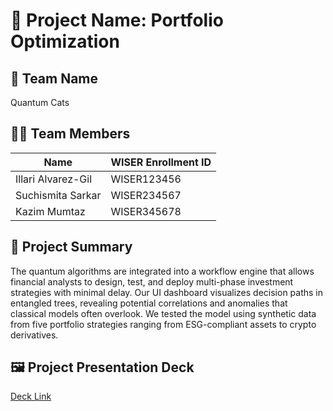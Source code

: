 # 📁 Project Name: Portfolio Optimization 

## 👥 Team Name
Quantum Cats

## 🙋‍♀️ Team Members

| Name               | WISER Enrollment ID |
|--------------------|---------------------|
| Illari Alvarez-Gil | WISER123456          |
| Suchismita Sarkar  | WISER234567          |
| Kazim Mumtaz       | WISER345678          |

## 📝 Project Summary

The quantum algorithms are integrated into a workflow engine that allows financial analysts to design, test, and deploy multi-phase investment strategies with minimal delay. Our UI dashboard visualizes decision paths in entangled trees, revealing potential correlations and anomalies that classical models often overlook. We tested the model using synthetic data from five portfolio strategies ranging from ESG-compliant assets to crypto derivatives.

## 🖼️ Project Presentation Deck

 [Deck Link](https://docs.google.com/presentation/d/1-Q0e5__u7v7kBhZwt8h5gSbFi3wJDJh6V0abMAwO4tY/edit?usp=sharing)